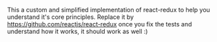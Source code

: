 This a custom and simplified implementation of react-redux to help you understand it's core principles. Replace it by https://github.com/reactjs/react-redux once you fix the tests and understand how it works, it should work as well :)
